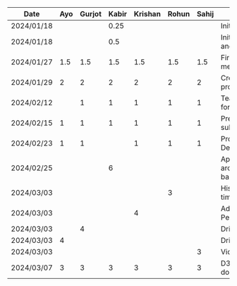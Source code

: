 | Date       | Ayo | Gurjot | Kabir | Krishan | Rohun | Sahij | Task                       |
|------------|-----|--------|-------|---------|-------|-------|----------------------------|
| 2024/01/18 |     |        | 0.25  |         |       |       | Initialize repo            |
| 2024/01/18 |     |        | 0.5   |         |       |       | Initialize android project |
| 2024/01/27 | 1.5 | 1.5    | 1.5   | 1.5     | 1.5   | 1.5   | First proposal meeting     |
| 2024/01/29 | 2   | 2      | 2     | 2       | 2     | 2     | Create+present proposal    |
| 2024/02/12 |     | 1      | 1     | 1       | 1     | 1     | Team meeting for D2        |
| 2024/02/15 | 1   | 1      | 1     | 1       | 1     | 1     | Prepare and submit D2      |
| 2024/02/23 | 1   | 1      |       | 1       | 1     | 1     | Prototype Demo Meeting     |
| 2024/02/25 |     |        | 6     |         |       |       | App architecture, base UI  |
| 2024/03/03 |     |        |       |         | 3     |       | History UI total time      |
| 2024/03/03 |     |        |       | 4       |       |       | Adding Data Persistence    |
| 2024/03/03 |     | 4      |       |         |       |       | Drive Details UI           |
| 2024/03/03 | 4   |        |       |         |       |       | Drive Details UI           |
| 2024/03/03 |     |        |       |         |       | 3     | Violations UI              |
| 2024/03/07 | 3   | 3      | 3     | 3       | 3     | 3     | D3 demo and document       |
